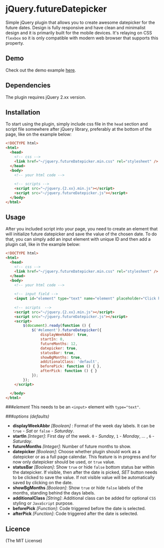 # jQuery.futureDatepicker
Simple jQuery plugin that allows you to create awesome datepicker for the future dates. 
Design is fully responsive and have clean and minimalist design and it is primarily built for the mobile devices. It's relaying on CSS ```flexbox``` so it is only compatible with modern web browser that supports this property.

## Demo
Check out the demo example [here](http://alexmicic.github.io/jQuery.futureDatepicker.demo/).

## Dependencies
The plugin requires jQuery 2.xx version.

## Installation
To start using the plugin, simply include css file in the ```head``` section and script file somewhere after jQuery library, preferably at the bottom of the page, like on the example below: 
```html
<!DOCTYPE html>
<html>
  <head>
    <!-- css -->
    <link href="~/jquery.futureDatepicker.min.css" rel="stylesheet" />
  </head>
  <body>
    <!-- your html code -->
    
    <!-- scripts -->
    <script src="~/jquery.{2.xx}.min.js"></script>
    <script src="~/jquery.futureDatepicker.js"></script>
  </body>
</html>
```

## Usage
After you included script into your page, you need to create an element that will initialize future datepicker and save the value of the chosen date. To do that, you can simply add an input element with unique ID and then add a plugin call, like in the example below:
```html
<!DOCTYPE html>
<html>
  <head>
    <!-- css -->
    <link href="~/jquery.futureDatepicker.min.css" rel="stylesheet" />
  </head>
  <body>
    <!-- your html code -->
    
    <!-- input field -->
    <input id="element" type="text" name="element" placeholder="Click here to pick a date">
    
    <!-- scripts  -->
    <script src="~/jquery.{2.xx}.min.js"></script>
    <script src="~/jquery.futureDatepicker.js"></script>
    <script>
        $(document).ready(function () {
            $('#element').futureDatepicker({
                displayWeekAbbr: true,
                startIn: 0,
                futureMonths: 12,
                datepicker: true,
                statusBar: true,
                showBgMonths: true,
                additionalClass: 'default',
                beforePick: function () { },
                afterPick: function () { }
            });
        });
    </script>

  </body>
</html>
```
###_element_
This needs to be an ```<input>``` element with ```type="text"```.

###_options (defaults)_
* __displayWeekAbbr__ _[Boolean]_ : Format of the week day labels. It can be ```true``` - _Sat_ or ```false``` - _Saturday_.
* __startIn__ _[Integer]_: First day of the week. ```0``` - _Sunday_, ```1``` - _Monday_, _..._ , ```6``` - _Saturday_.
* __futureMonths__ _[Integer]_: Number of future months to show.
* __datepicker__ _[Boolean]_: Choose whether plugin should work as a datepicker or as a full page calendar. This feature is in progress and for now only datepicker should be used, or ```true``` value.
* __statusBar__ _[Boolean]_: Show ```true``` or hide ```false``` bottom status bar within the datepicker. If visible, then after the date is picked, _SET_ button needs to be clicked to save the value. If not visible value will be automatically saved by clicking on the date.
* __showBgMonths__ _[Boolean]_: Show ```true``` or hide ```false``` labels of the months, standing behind the days labels.
* __additionalClass__ _[String]_: Additional class can be added for optional ```CSS``` styling or ```JavaScript``` purpose.
* __beforePick__ _[Function]_: Code triggered before the date is selected.
* __afterPick__ _[Function]_: Code triggered after the date is selected.

## Licence
(The MIT License)

